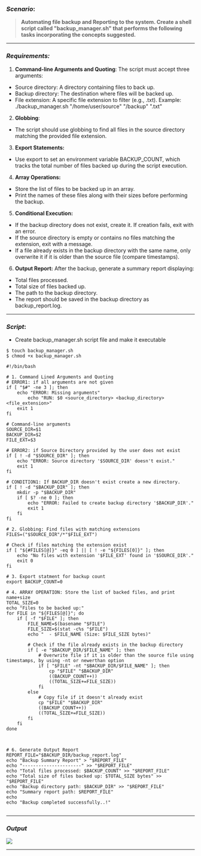 

### ***Scenario***: 

>**Automating file backup and Reporting to the system. Create a shell script called "backup_manager.sh" that performs the following tasks incorporating the concepts suggested.**

---

### ***Requirements:***

1. **Command-line Arguments and Quoting**: The script must accept three arguments: 
- Source directory: A directory containing files to back up. 
- Backup directory: The destination where files will be backed up. 
- File extension: A specific file extension to filter (e.g., .txt).
	Example: ./backup_manager.sh "/home/user/source" "/backup" ".txt"

2. **Globbing**:
- The script should use globbing to find all files in the source directory matching the provided file extension.

3. **Export Statements:**
- Use export to set an environment variable BACKUP_COUNT, which tracks the total number of files backed up during the script execution.

4. **Array Operations:**
- Store the list of files to be backed up in an array.
- Print the names of these files along with their sizes before performing the backup.

5. **Conditional Execution:**
- If the backup directory does not exist, create it. If creation fails, exit with an error.
- If the source directory is empty or contains no files matching the extension, exit with a message.
- If a file already exists in the backup directory with the same name, only overwrite it if it is older than the source file (compare timestamps).

6. **Output Report:**
After the backup, generate a summary report displaying:
- Total files processed.
- Total size of files backed up.
- The path to the backup directory.
- The report should be saved in the backup directory as backup_report.log.

---

### ***Script***:

- Create backup_manager.sh script file and make it executable
```
$ touch backup_manager.sh
$ chmod +x backup_manager.sh
```

```
#!/bin/bash

# 1. Command Lined Arguments and Quoting
# ERROR1: if all arguments are not given 
if [ "$#" -ne 3 ]; then
	echo "ERROR: Missing arguments"
       	echo "RUN: $0 <source_directory> <backup_directory> <file_extension>"
	exit 1
fi

# Command-line arguments
SOURCE_DIR=$1
BACKUP_DIR=$2
FILE_EXT=$3

# ERROR2: if Source Directory provided by the user does not exist
if [ ! -d "$SOURCE_DIR" ]; then
    echo "ERROR: Source directory '$SOURCE_DIR' doesn't exist."
    exit 1
fi

# CONDITION1: If BACKUP_DIR doesn't exist create a new directory. 
if [ ! -d "$BACKUP_DIR" ]; then
    mkdir -p "$BACKUP_DIR"
    if [ $? -ne 0 ]; then
        echo "ERROR: Failed to create backup directory '$BACKUP_DIR'."
        exit 1
    fi
fi

# 2. Globbing: Find files with matching extensions
FILES=("$SOURCE_DIR"/*"$FILE_EXT")

# Check if files matching the extension exist
if [ "${#FILES[@]}" -eq 0 ] || [ ! -e "${FILES[0]}" ]; then
    echo "No files with extension '$FILE_EXT' found in '$SOURCE_DIR'."
    exit 0
fi

# 3. Export statment for backup count
export BACKUP_COUNT=0

# 4. ARRAY OPERATION: Store the list of backed files, and print name+size
TOTAL_SIZE=0
echo "Files to be backed up:"
for FILE in "${FILES[@]}"; do
    if [ -f "$FILE" ]; then
        FILE_NAME=$(basename "$FILE")
        FILE_SIZE=$(stat -c%s "$FILE")
        echo "  - $FILE_NAME (Size: $FILE_SIZE bytes)"
        
        # Check if the file already exists in the backup directory
        if [ -e "$BACKUP_DIR/$FILE_NAME" ]; then
            # Overwrite file if it is older than the source file using timestamps, by using -nt or newerthan option
            if [ "$FILE" -nt "$BACKUP_DIR/$FILE_NAME" ]; then
                cp "$FILE" "$BACKUP_DIR"
                ((BACKUP_COUNT++))
                ((TOTAL_SIZE+=FILE_SIZE))
            fi
        else
            # Copy file if it doesn't already exist
            cp "$FILE" "$BACKUP_DIR"
            ((BACKUP_COUNT++))
            ((TOTAL_SIZE+=FILE_SIZE))
        fi
    fi
done



# 6. Generate Output Report
REPORT_FILE="$BACKUP_DIR/backup_report.log"
echo "Backup Summary Report" > "$REPORT_FILE"
echo "----------------------" >> "$REPORT_FILE"
echo "Total files processed: $BACKUP_COUNT" >> "$REPORT_FILE"
echo "Total size of files backed up: $TOTAL_SIZE bytes" >> "$REPORT_FILE"
echo "Backup directory path: $BACKUP_DIR" >> "$REPORT_FILE"
echo "Summary report path: $REPORT_FILE"
echo
echo "Backup completed successfully..!"


```

---

### ***Output***
![](../images/Pasted%20image%2020250128220911.webp)

---


